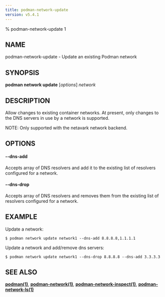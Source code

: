 ```yaml
---
title: podman-network-update
version: v5.4.1
---
```


% podman-network-update 1

## NAME
podman\-network\-update - Update an existing Podman network

## SYNOPSIS
**podman network update**  [*options*] *network*

## DESCRIPTION
Allow changes to existing container networks. At present, only changes to the DNS servers in use by a network is supported.

NOTE: Only supported with the netavark network backend.


## OPTIONS
#### **--dns-add**

Accepts array of DNS resolvers and add it to the existing list of resolvers configured for a network.

#### **--dns-drop**

Accepts array of DNS resolvers and removes them from the existing list of resolvers configured for a network.

## EXAMPLE

Update a network:
```
$ podman network update network1 --dns-add 8.8.8.8,1.1.1.1
```

Update a network and add/remove dns servers:
```
$ podman network update network1 --dns-drop 8.8.8.8 --dns-add 3.3.3.3
```
## SEE ALSO
**[podman(1)](podman.1.md)**, **[podman-network(1)](podman-network.1.md)**, **[podman-network-inspect(1)](podman-network-inspect.1.md)**, **[podman-network-ls(1)](podman-network-ls.1.md)**
